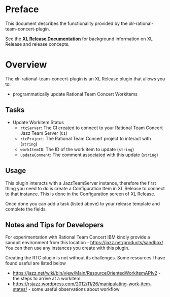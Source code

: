 # Preface #

This document describes the functionality provided by the xlr-rational-team-concert-plugin.

See the **[XL Release Documentation](https://docs.xebialabs.com/xl-release/index.html)** for background information on XL Release and release concepts.

# Overview #

The xlr-rational-team-concert-plugin is an XL Release plugin that allows you to:
  * programmatically update Rational Team Concert Workitems


## Tasks ##
+ Update Workitem Status
  * `rtcServer`: The CI created to connect to your Rational Team Concert Jazz Team Server (`CI`) 
  * `rtcProject`: The Rational Team Concert project to interact with (`string`)
  * `workItemID`: The ID of the work item to update (`string`)
  * `updateComment`: The comment associated with this update (`string`)

## Usage ##

This plugin interacts with a JazzTeamServer instance, therefore the first thing you need to do is create a Configuration Item in XL Release to connect to that instance.  This is done in the Configuration screen of XL Release.

Once done you can add a task (listed above) to your release template and complete the fields.

## Notes and Tips for Developers ##

For experimentation with Rational Team Concert IBM kindly provide a sandpit environment from this location - https://jazz.net/products/sandbox/  You can then use any instances you create with this plugin.

Creating the RTC plugin is not without its challenges.  Some resources I have found useful are listed below

* https://jazz.net/wiki/bin/view/Main/ResourceOrientedWorkItemAPIv2 - the steps to arrive at a workitem
* https://rsjazz.wordpress.com/2012/11/26/manipulating-work-item-states/ - some useful observations about workflow
